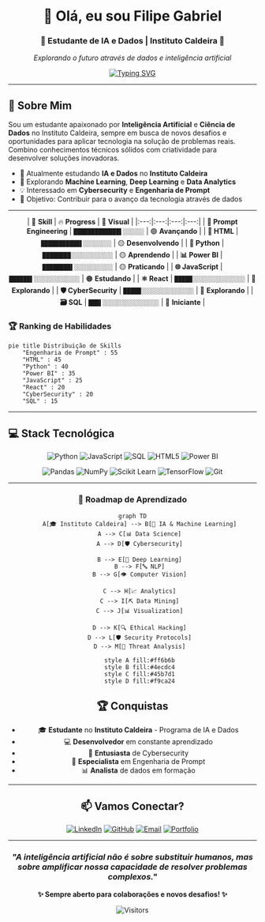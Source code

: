 <div align="center">

# 👋 Olá, eu sou **Filipe Gabriel**

### 🤖 Estudante de IA e Dados | Instituto Caldeira 🚀

*Explorando o futuro através de dados e inteligência artificial*

[![Typing SVG](https://readme-typing-svg.herokuapp.com?font=Fira+Code&size=22&duration=3000&pause=1000&color=00D9FF&center=true&vCenter=true&multiline=true&width=600&height=100&lines=Transformando+dados+em+insights;Construindo+o+futuro+com+IA;Apaixonado+por+tecnologia)](https://git.io/typing-svg)

</div>

---

## 🚀 **Sobre Mim**

Sou um estudante apaixonado por **Inteligência Artificial** e **Ciência de Dados** no Instituto Caldeira, sempre em busca de novos desafios e oportunidades para aplicar tecnologia na solução de problemas reais. Combino conhecimentos técnicos sólidos com criatividade para desenvolver soluções inovadoras.

- 🔭 Atualmente estudando **IA e Dados** no **Instituto Caldeira**
- 🌱 Explorando **Machine Learning**, **Deep Learning** e **Data Analytics**
- 💡 Interessado em **Cybersecurity** e **Engenharia de Prompt**
- 🎯 Objetivo: Contribuir para o avanço da tecnologia através de dados

---

<div align="center">
    
| 🎯 **Skill** | 🔥 **Progress** | 🎨 **Visual** |
|:---:|:---:|:---:|:---:|
| **🤖 Prompt Engineering** | `█████████████▌░░░░░░` | 🟢 **Avançando** |
| **📄 HTML** | `███████████▌░░░░░░░░` | 🟡 **Desenvolvendo** |
| **🐍 Python** | `████████░░░░░░░░░░░░` | 🟡 **Aprendendo** |
| **📊 Power BI** | `████████▌░░░░░░░░░░░` | 🟡 **Praticando** |
| **🌐 JavaScript** | `██████▌░░░░░░░░░░░░░` | 🟠 **Estudando** |
| **⚛️ React** | `█████░░░░░░░░░░░░░░░` | 🔴 **Explorando** |
| **🛡️ CyberSecurity** | `█████░░░░░░░░░░░░░░░` | 🔴 **Explorando** |
| **🗃️ SQL** | `███▌░░░░░░░░░░░░░░░░` | 🔴 **Iniciante** |

</div>

### 🏆 **Ranking de Habilidades**

```mermaid
pie title Distribuição de Skills
    "Engenharia de Prompt" : 55
    "HTML" : 45
    "Python" : 40
    "Power BI" : 35
    "JavaScript" : 25
    "React" : 20
    "CyberSecurity" : 20
    "SQL" : 15
```

</div>

---

## 💻 **Stack Tecnológica**

<div align="center">

![Python](https://img.shields.io/badge/-Python-3776AB?style=for-the-badge&logo=python&logoColor=white)
![JavaScript](https://img.shields.io/badge/-JavaScript-F7DF1E?style=for-the-badge&logo=javascript&logoColor=black)
![SQL](https://img.shields.io/badge/-SQL-336791?style=for-the-badge&logo=postgresql&logoColor=white)
![HTML5](https://img.shields.io/badge/-HTML5-E34F26?style=for-the-badge&logo=html5&logoColor=white)
![Power BI](https://img.shields.io/badge/-Power%20BI-F2C811?style=for-the-badge&logo=powerbi&logoColor=black)

![Pandas](https://img.shields.io/badge/-Pandas-150458?style=for-the-badge&logo=pandas&logoColor=white)
![NumPy](https://img.shields.io/badge/-NumPy-013243?style=for-the-badge&logo=numpy&logoColor=white)
![Scikit Learn](https://img.shields.io/badge/-Scikit%20Learn-F7931E?style=for-the-badge&logo=scikit-learn&logoColor=white)
![TensorFlow](https://img.shields.io/badge/-TensorFlow-FF6F00?style=for-the-badge&logo=tensorflow&logoColor=white)
![Git](https://img.shields.io/badge/-Git-F05032?style=for-the-badge&logo=git&logoColor=white)

</div>

---

<div align="center">

### 🎨 **Roadmap de Aprendizado**

```mermaid
graph TD
    A[🎓 Instituto Caldeira] --> B[🤖 IA & Machine Learning]
    A --> C[📊 Data Science]
    A --> D[🛡️ Cybersecurity]
    
    B --> E[🧠 Deep Learning]
    B --> F[🔤 NLP]
    B --> G[👁️ Computer Vision]
    
    C --> H[📈 Analytics]
    C --> I[⛏️ Data Mining]
    C --> J[📊 Visualization]
    
    D --> K[🔍 Ethical Hacking]
    D --> L[🛡️ Security Protocols]
    D --> M[🚨 Threat Analysis]
    
    style A fill:#ff6b6b
    style B fill:#4ecdc4
    style C fill:#45b7d1
    style D fill:#f9ca24
```
## 🏆 **Conquistas**

- 🎓 **Estudante** no **Instituto Caldeira** - Programa de IA e Dados
- 💻 **Desenvolvedor** em constante aprendizado
- 🔐 **Entusiasta** de Cybersecurity
- 🤖 **Especialista** em Engenharia de Prompt
- 📊 **Analista** de dados em formação

---

## 📫 **Vamos Conectar?**

<div align="center">

[![LinkedIn](https://img.shields.io/badge/-LinkedIn-0077B5?style=for-the-badge&logo=linkedin&logoColor=white)](https://linkedin.com/in/filipegabriel)
[![GitHub](https://img.shields.io/badge/-GitHub-181717?style=for-the-badge&logo=github&logoColor=white)](https://github.com/DPViega)
[![Email](https://img.shields.io/badge/-Email-D14836?style=for-the-badge&logo=gmail&logoColor=white)](mailto:viega.dev@yahoo.com)
[![Portfolio](https://img.shields.io/badge/-Portfolio-FF5722?style=for-the-badge&logo=todoist&logoColor=white)](dpv-portfolio.vercel.app)

</div>

---

<div align="center">

### *"A inteligência artificial não é sobre substituir humanos, mas sobre amplificar nossa capacidade de resolver problemas complexos."* 

**✨ Sempre aberto para colaborações e novos desafios! ✨**

![Visitors](https://visitor-badge.laobi.icu/badge?page_id=filipegabriel.filipegabriel)

</div>
